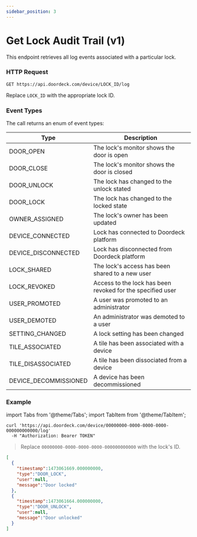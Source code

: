 ```yaml
---
sidebar_position: 3
---
```


# Get Lock Audit Trail (v1)

This endpoint retrieves all log events associated with a particular lock.

### HTTP Request

`GET https://api.doordeck.com/device/LOCK_ID/log`

Replace `LOCK_ID` with the appropriate lock ID.

### Event Types
The call returns an enum of event types:

| Type                  | Description                                                |
|-----------------------|------------------------------------------------------------|
| DOOR_OPEN             | The lock's monitor shows the door is open                  |
| DOOR_CLOSE            | The lock's monitor shows the door is closed                |
| DOOR_UNLOCK           | The lock has changed to the unlock stated                  |
| DOOR_LOCK             | The lock has changed to the locked state                   |
| OWNER_ASSIGNED        | The lock's owner has been updated                          |
| DEVICE_CONNECTED      | Lock has connected to Doordeck platform                    |
| DEVICE_DISCONNECTED   | Lock has disconnected from Doordeck platform               |
| LOCK_SHARED           | The lock's access has been shared to a new user            |
| LOCK_REVOKED          | Access to the lock has been revoked for the specified user |
| USER_PROMOTED         | A user was promoted to an administrator                    |
| USER_DEMOTED          | An administrator was demoted to a user                     |
| SETTING_CHANGED       | A lock setting has been changed                            |
| TILE_ASSOCIATED       | A tile has been associated with a device                   |
| TILE_DISASSOCIATED    | A tile has been dissociated from a device                  |
| DEVICE_DECOMMISSIONED | A device has been decommissioned                           |

### Example

import Tabs from '@theme/Tabs';
import TabItem from '@theme/TabItem';

<Tabs>
<TabItem value="shell" label="Request">

```shell title="CURL"
curl 'https://api.doordeck.com/device/00000000-0000-0000-0000-000000000000/log'
  -H "Authorization: Bearer TOKEN"
```

> Replace `00000000-0000-0000-0000-000000000000` with the lock's ID.

</TabItem>
<TabItem value="json" label="Response">

```json title="JSON"
[
  {
    "timestamp":1473061669.000000000,
    "type":"DOOR_LOCK",
    "user":null,
    "message":"Door locked"
  },
  {
    "timestamp":1473061664.000000000,
    "type":"DOOR_UNLOCK",
    "user":null,
    "message":"Door unlocked"
  }
]
```

</TabItem>
</Tabs>
